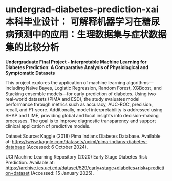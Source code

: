 # undergrad-diabetes-prediction-xai 本科毕业设计： 可解释机器学习在糖尿病预测中的应用：生理数据集与症状数据集的比较分析
**Undergraduate Final Project - Interpretable Machine Learning for Diabetes Prediction: A Comparative Analysis of Physiological and Symptomatic Datasets**

This project explores the application of machine learning algorithms—including Naïve Bayes, Logistic Regression, Random Forest, XGBoost, and Stacking ensemble models—for early prediction of diabetes. Using two real-world datasets (PIMA and ESD), the study evaluates model performance through metrics such as accuracy, AUC-ROC, precision, recall, and F1-score. Additionally, model interpretability is addressed using SHAP and LIME, providing global and local insights into decision-making processes. The goal is to improve diagnostic transparency and support clinical application of predictive models.

Dataset Source:
Kaggle (2018) Pima Indians Diabetes Database. Available at: https://www.kaggle.com/datasets/uciml/pima-indians-diabetes-database (Accessed: 6 October 2024).

UCI Machine Learning Repository (2020) Early Stage Diabetes Risk Prediction. Available at: https://archive.ics.uci.edu/dataset/529/early+stage+diabetes+risk+prediction+dataset (Accessed: 15 January 2025).
